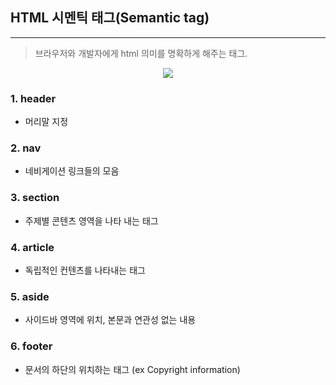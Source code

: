 ## HTML 시멘틱 태그(Semantic tag)

----
> 브라우저와 개발자에게 html 의미를 명확하게 해주는 태그.

<div style="text-align: center;"><img src="https://www.w3schools.com/html/img_sem_elements.gif"></div>

### 1. header
* 머리말 지정

### 2. nav

* 네비게이션 링크들의 모음

### 3. section
* 주제별 콘텐츠 영역을 나타 내는 태그

### 4. article
*  독립적인 컨텐츠를 나타내는 태그

### 5. aside
* 사이드바 영역에 위치, 본문과 연관성 없는 내용

### 6. footer
* 문서의 하단의 위치하는 태그 (ex Copyright information)

